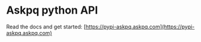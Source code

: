 # Askpq python API

Read the docs and get started:
[https://pypi-askpq.askpq.com](https://pypi-askpq.askpq.com)
